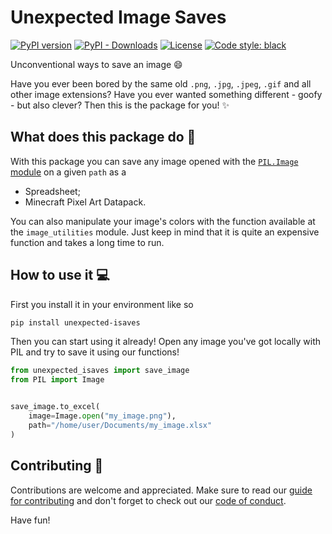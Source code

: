 # Unexpected Image Saves
[![PyPI version](https://badge.fury.io/py/unexpected-isaves.svg)](https://badge.fury.io/py/unexpected-isaves)
[![PyPI - Downloads](https://img.shields.io/pypi/dm/unexpected-isaves)](https://pypi.org/project/unexpected-isaves/)
[![License](https://img.shields.io/badge/license-MIT-blue)](https://github.com/Eric-Mendes/unexpected-isaves/blob/main/LICENSE)
[![Code style: black](https://img.shields.io/badge/code%20style-black-000000.svg)](https://github.com/psf/black)

Unconventional ways to save an image :smile:

Have you ever been bored by the same old `.png`, `.jpg`, `.jpeg`, `.gif` and all other image extensions? Have you ever wanted something different - goofy - but also clever? Then this is the package for you! :sparkles:

## What does this package do :thinking:
With this package you can save any image opened with the [`PIL.Image` module](https://pillow.readthedocs.io/en/stable/reference/Image.html) on a given `path` as a
- Spreadsheet;
- Minecraft Pixel Art Datapack.

You can also manipulate your image's colors with the function available at the `image_utilities` module. Just keep in mind that it is quite an expensive function and takes a long time to run.

## How to use it :computer:
First you install it in your environment like so
```bash
pip install unexpected-isaves
```
Then you can start using it already! Open any image you've got locally with PIL and try to save it using our functions!
```python
from unexpected_isaves import save_image
from PIL import Image


save_image.to_excel(
    image=Image.open("my_image.png"),
    path="/home/user/Documents/my_image.xlsx"
)
```

## Contributing :pencil:
Contributions are welcome and appreciated. Make sure to read our [guide for contributing](https://github.com/Eric-Mendes/unexpected_isaves/blob/main/CONTRIBUTING.md) and don't forget to check out our [code of conduct](https://github.com/Eric-Mendes/unexpected_isaves/blob/main/CODE_OF_CONDUCT.md).

Have fun!
